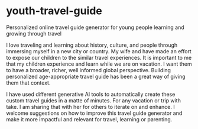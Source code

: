 # youth-travel-guide
Personalized online travel guide generator for young people learning and growing through travel

I love traveling and learning about history, culture, and people through immersing myself in a new city or country. My wife and have made an effort to expose our children to the similar travel experiences. It is important to me that my children experience and learn while we are on vacation. I want them to have a broader, richer, well informed global perspective. Building personalized age-appropriate travel guide has been a great way of giving them that context. 

I have used different generative AI tools to automatically create these custom travel guides in a matte of minutes. For any vacation or trip with take. I am sharing that with her for others to iterate on and enhance. I welcome suggestions on how to improve this travel guide generator and make it more impactful and relevant for travel, learning or parenting.
